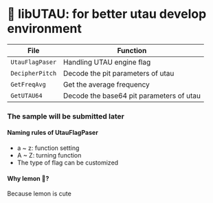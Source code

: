 # 🍋 libUTAU: for better utau develop environment

File | Function
---|---
`UtauFlagPaser` | Handling UTAU engine flag
`DecipherPitch` | Decode the pit parameters of utau
`GetFreqAvg` | Get the average frequency
`GetUTAU64` | Decode the base64 pit parameters of utau

### The sample will be submitted later

#### Naming rules of UtauFlagPaser

 * a ~ z: function setting
 * A ~ Z: turning function
 * The type of flag can be customized
 
#### Why lemon 🍋?

Because lemon is cute
